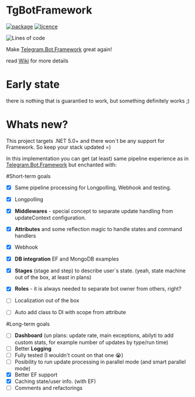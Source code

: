 # TgBotFramework
[![package](https://img.shields.io/nuget/v/TgBotFramework)](https://www.nuget.org/packages/TgBotFramework/)
[![licence](https://img.shields.io/github/license/TgBotFramework/TgBotFramework)]()

![Lines of code](https://img.shields.io/tokei/lines/github/TgBotFramework/TgBotFramework)

Make [Telegram.Bot.Framework](https://github.com/TelegramBots/Telegram.Bot.Framework) great again!

read [Wiki](https://github.com/TgBotFramework/TgBotFramework/wiki) for more details

# Early state
there is nothing that is guarantied to work, but something definitely works ;)

# Whats new?

This project targets .NET 5.0+ and there won`t be any support for Framework. So keep your stack updated =)

In this implementation you can get (at least) same pipeline experience as in [Telegram.Bot.Framework](https://github.com/TelegramBots/Telegram.Bot.Framework) but enchanted with:


#Short-term goals
- [x] Same pipeline processing for Longpolling, Webhook and testing.
- [x] Longpolling
- [x] **Middlewares** - special concept to separate update handling from updateContext configuration.
- [x] **Attributes** and some reflection magic to handle states and command handlers
- [x] Webhook
- [x] **DB integration** EF and MongoDB examples
- [x] **Stages** (stage and step) to describe user`s state. (yeah, state machine out of the box, at least in plans)
- [x] **Roles** - it is always needed to separate bot owner from others, right?
- [ ] Localization out of the box
- [ ] Auto add class to DI with scope from attribute

  
#Long-term goals
- [ ] **Dashboard** (un plans: update rate, main exceptions, abilyti to add custom stats, for example number of updates by type/run time)
- [ ] Better **Logging**
- [ ] Fully tested (I wouldn't count on that one 😭) 
- [ ] Posibility to run update processing in parallel mode (and smart parallel mode) 
- [x] Better EF support
- [x] Caching state/user info. (with EF)
- [ ] Comments and refactorings
